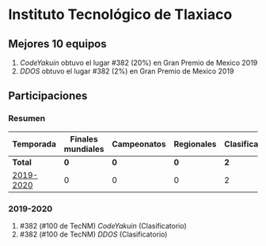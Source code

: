# Instituto Tecnológico de Tlaxiaco

## Mejores 10 equipos

1. _CodeYakuin_ obtuvo el lugar #382 (20%) en Gran Premio de Mexico 2019
1. _DDOS_ obtuvo el lugar #382 (2%) en Gran Premio de Mexico 2019

## Participaciones

### Resumen

| Temporada | Finales mundiales | Campeonatos | Regionales | Clasificatorios | Equipos |
| --- | --- | --- | --- | --- | --- |
| **Total** | **0** | **0** | **0** | **2** | **2** |
| [2019-2020](#2019-2020) | 0 | 0 | 0 | 2 | 2 |

### 2019-2020

1. #382 (#100 de TecNM) _CodeYakuin_ (Clasificatorio)
1. #382 (#100 de TecNM) _DDOS_ (Clasificatorio)



